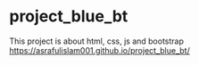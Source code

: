 # project_blue_bt
This project is about html, css, js and bootstrap
https://asrafulislam001.github.io/project_blue_bt/
